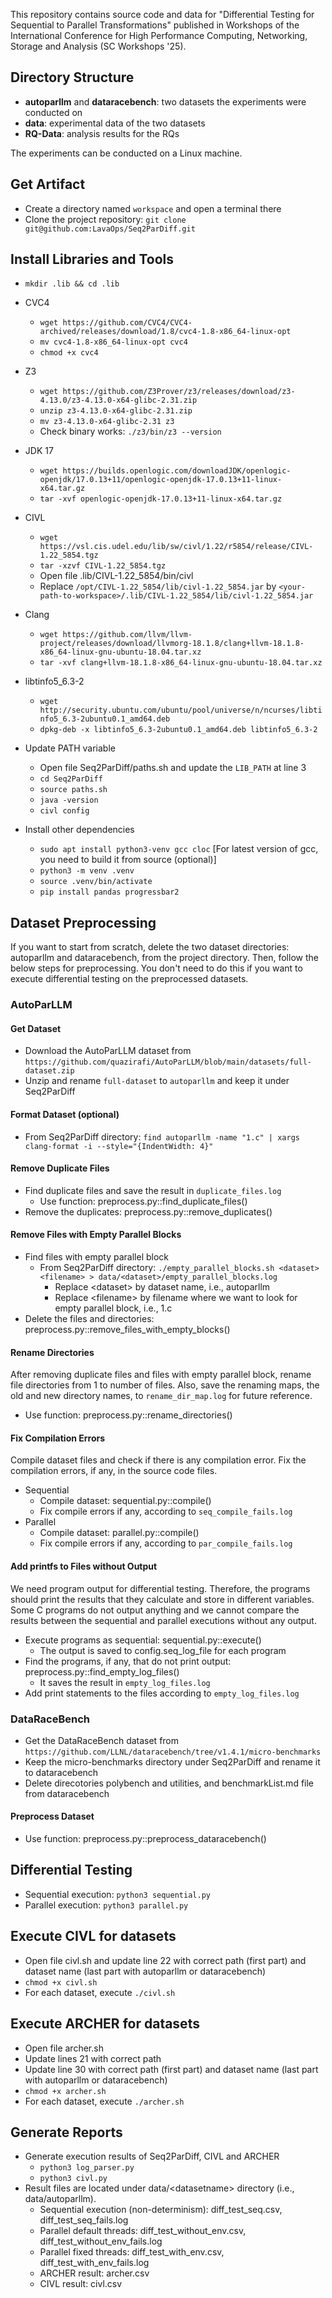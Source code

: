 This repository contains source code and data for "Differential Testing for Sequential to Parallel Transformations" published in Workshops of the International Conference for High
Performance Computing, Networking, Storage and Analysis (SC Workshops '25).

## Directory Structure
- **autoparllm** and **dataracebench**: two datasets the experiments were conducted on
- **data**: experimental data of the two datasets
- **RQ-Data**: analysis results for the RQs


The experiments can be conducted on a Linux machine.

## Get Artifact
- Create a directory named `workspace` and open a terminal there
- Clone the project repository: `git clone git@github.com:LavaOps/Seq2ParDiff.git`

## Install Libraries and Tools

- `mkdir .lib && cd .lib`

- CVC4
    - `wget https://github.com/CVC4/CVC4-archived/releases/download/1.8/cvc4-1.8-x86_64-linux-opt`
    - `mv cvc4-1.8-x86_64-linux-opt cvc4`
    - `chmod +x cvc4`
- Z3
    - `wget https://github.com/Z3Prover/z3/releases/download/z3-4.13.0/z3-4.13.0-x64-glibc-2.31.zip`
    - `unzip z3-4.13.0-x64-glibc-2.31.zip`
    - `mv z3-4.13.0-x64-glibc-2.31 z3`
    - Check binary works: `./z3/bin/z3 --version`
- JDK 17
    - `wget https://builds.openlogic.com/downloadJDK/openlogic-openjdk/17.0.13+11/openlogic-openjdk-17.0.13+11-linux-x64.tar.gz`
    - `tar -xvf openlogic-openjdk-17.0.13+11-linux-x64.tar.gz`
- CIVL
    - `wget https://vsl.cis.udel.edu/lib/sw/civl/1.22/r5854/release/CIVL-1.22_5854.tgz`
    - `tar -xzvf CIVL-1.22_5854.tgz`
    - Open file .lib/CIVL-1.22_5854/bin/civl
    - Replace `/opt/CIVL-1.22_5854/lib/civl-1.22_5854.jar` by `<your-path-to-workspace>/.lib/CIVL-1.22_5854/lib/civl-1.22_5854.jar`
- Clang
    - `wget https://github.com/llvm/llvm-project/releases/download/llvmorg-18.1.8/clang+llvm-18.1.8-x86_64-linux-gnu-ubuntu-18.04.tar.xz`
    - `tar -xvf clang+llvm-18.1.8-x86_64-linux-gnu-ubuntu-18.04.tar.xz`
- libtinfo5_6.3-2
    - `wget http://security.ubuntu.com/ubuntu/pool/universe/n/ncurses/libtinfo5_6.3-2ubuntu0.1_amd64.deb`
    - `dpkg-deb -x libtinfo5_6.3-2ubuntu0.1_amd64.deb libtinfo5_6.3-2`
- Update PATH variable
    - Open file Seq2ParDiff/paths.sh and update the `LIB_PATH` at line 3 
    - `cd Seq2ParDiff`
    - `source paths.sh`
    - `java -version`
    - `civl config`
- Install other dependencies
    - `sudo apt install python3-venv gcc cloc` [For latest version of gcc, you need to build it from source (optional)]
    - `python3 -m venv .venv`
    - `source .venv/bin/activate`
    - `pip install pandas progressbar2`


## Dataset Preprocessing
If you want to start from scratch, delete the two dataset directories: autoparllm and dataracebench, from the project directory.
Then, follow the below steps for preprocessing. You don't need to do this if you want to execute differential testing on the preprocessed datasets.

### AutoParLLM

#### Get Dataset
- Download the AutoParLLM dataset from `https://github.com/quazirafi/AutoParLLM/blob/main/datasets/full-dataset.zip`
- Unzip and rename `full-dataset` to `autoparllm` and keep it under Seq2ParDiff

#### Format Dataset (optional)
- From Seq2ParDiff directory: `find autoparllm -name "1.c" | xargs clang-format -i --style="{IndentWidth: 4}"`

#### Remove Duplicate Files
- Find duplicate files and save the result in `duplicate_files.log`
    - Use function: preprocess.py::find_duplicate_files()
- Remove the duplicates: preprocess.py::remove_duplicates()

#### Remove Files with Empty Parallel Blocks
- Find files with empty parallel block
    - From Seq2ParDiff directory: `./empty_parallel_blocks.sh <dataset> <filename> > data/<dataset>/empty_parallel_blocks.log`
        - Replace \<dataset\> by dataset name, i.e., autoparllm
        - Replace \<filename\> by filename where we want to look for empty parallel block, i.e., 1.c
- Delete the files and directories: preprocess.py::remove_files_with_empty_blocks()

#### Rename Directories
After removing duplicate files and files with empty parallel block, rename
file directories from 1 to number of files. Also, save the renaming maps,
the old and new directory names, to `rename_dir_map.log` for future reference.
- Use function: preprocess.py::rename_directories()

#### Fix Compilation Errors
Compile dataset files and check if there is any compilation error.
Fix the compilation errors, if any, in the source code files.
- Sequential
    - Compile dataset: sequential.py::compile()
    - Fix compile errors if any, according to `seq_compile_fails.log`
- Parallel
    - Compile dataset: parallel.py::compile()
    - Fix compile errors if any, according to `par_compile_fails.log`

#### Add printfs to Files without Output
We need program output for differential testing. Therefore, the programs 
should print the results that they calculate and store in different 
variables. Some C programs do not output anything and we cannot 
compare the results between the sequential and parallel executions 
without any output.
- Execute programs as sequential: sequential.py::execute()
    - The output is saved to config.seq_log_file for each program
- Find the programs, if any, that do not print output: preprocess.py::find_empty_log_files()
    - It saves the result in `empty_log_files.log`
- Add print statements to the files according to `empty_log_files.log` 


### DataRaceBench
- Get the DataRaceBench dataset from `https://github.com/LLNL/dataracebench/tree/v1.4.1/micro-benchmarks`
- Keep the micro-benchmarks directory under Seq2ParDiff and rename it to dataracebench
- Delete direcotories polybench and utilities, and benchmarkList.md file from dataracebench

#### Preprocess Dataset
- Use function: preprocess.py::preprocess_dataracebench()

## Differential Testing
- Sequential execution: `python3 sequential.py`
- Parallel execution: `python3 parallel.py`

## Execute CIVL for datasets
- Open file civl.sh and update line 22 with correct path (first part) and dataset name (last part with autoparllm or dataracebench)
- `chmod +x civl.sh`
- For each dataset, execute `./civl.sh`

## Execute ARCHER for datasets
- Open file archer.sh
- Update lines 21 with correct path
- Update line 30 with correct path (first part) and dataset name (last part with autoparllm or dataracebench)
- `chmod +x archer.sh`
- For each dataset, execute `./archer.sh`

## Generate Reports
- Generate execution results of Seq2ParDiff, CIVL and ARCHER
    - `python3 log_parser.py`
    - `python3 civl.py`
- Result files are located under data/\<datasetname\> directory (i.e., data/autoparllm).
    - Sequential execution (non-determinism): diff_test_seq.csv, diff_test_seq_fails.log
    - Parallel default threads: diff_test_without_env.csv, diff_test_without_env_fails.log
    - Parallel fixed threads: diff_test_with_env.csv, diff_test_with_env_fails.log
    - ARCHER result: archer.csv
    - CIVL result: civl.csv 


